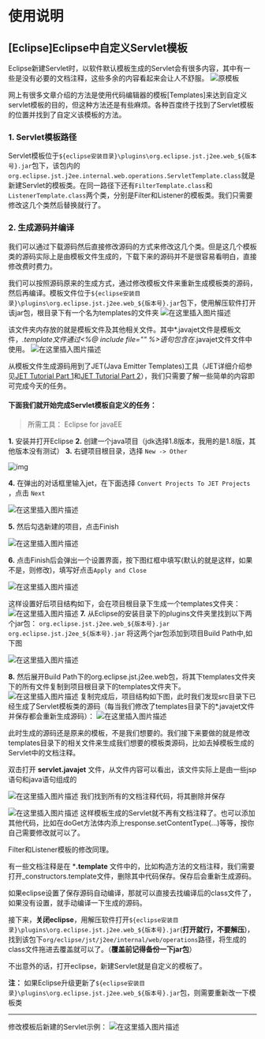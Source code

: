 # 使用说明

## [Eclipse]Eclipse中自定义Servlet模板

Eclipse新建Servlet时，以软件默认模板生成的Servlet会有很多内容，其中有一些是没有必要的文档注释，这些多余的内容看起来会让人不舒服。
![原模板](images/原模板.png)



网上有很多文章介绍的方法是使用代码编辑器的模板[Templates]来达到自定义servlet模板的目的，但这种方法还是有些麻烦。各种百度终于找到了Servlet模板的位置并找到了自定义该模板的方法。

### 1. Servlet模板路径

Servlet模板位于`${eclipse安装目录}\plugins\org.eclipse.jst.j2ee.web_${版本号}.jar`包下，该包内的`org.eclipse.jst.j2ee.internal.web.operations.ServletTemplate.class`就是新建Servlet的模板类。在同一路径下还有`FilterTemplate.class`和`ListenerTemplate.class`两个类，分别是Filter和Listener的模板类。我们只需要修改这几个类然后替换就行了。

### 2. 生成源码并编译

我们可以通过下载源码然后直接修改源码的方式来修改这几个类。但是这几个模板类的源码实际上是由模板文件生成的，下载下来的源码并不是很容易看明白，直接修改费时费力。

我们可以按照源码原来的生成方式，通过修改模板文件来重新生成模板类的源码，然后再编译。模板文件位于`${eclipse安装目录}\plugins\org.eclipse.jst.j2ee.web_${版本号}.jar`包下，使用解压软件打开该jar包，根目录下有一个名为templates的文件夹
![在这里插入图片描述](images/模板jar包位置.png)

该文件夹内存放的就是模板文件及其他相关文件。其中*.javajet文件是模板文件，*.template文件通过<%@ include file="" %>语句包含在*.javajet文件文件中使用。
![在这里插入图片描述](images/模板位置.png)

从模板文件生成源码用到了JET(Java Emitter Templates)工具（JET详细介绍参见[JET Tutorial Part 1](https://www.eclipse.org/articles/Article-JET/jet_tutorial1.html)和[JET Tutorial Part 2](https://www.eclipse.org/articles/Article-JET2/jet_tutorial2.html)），我们只需要了解一些简单的内容即可完成今天的任务。

#### 下面我们就开始完成Servlet模板自定义的任务：

> 所需工具：
> Eclipse for javaEE

**1.** 安装并打开Eclipse
**2.** 创建一个java项目（jdk选择1.8版本，我用的是1.8版，其他版本没有测试）
**3.** 右键项目根目录，选择 `New -> Other`

![img](images/创建模板项目1.png)

**4.** 在弹出的对话框里输入jet，在下面选择 `Convert Projects To JET Projects` ，点击 `Next`

![在这里插入图片描述](images/创建模板项目2.png)

**5.** 然后勾选新建的项目，点击Finish

![在这里插入图片描述](images/创建模板项目3.png)

**6.** 点击Finish后会弹出一个设置界面，按下图红框中填写(默认的就是这样，如果不是，则修改)，填写好点击`Apply and Close`

![在这里插入图片描述](images/创建模板项目4.png)

这样设置好后项目结构如下，会在项目根目录下生成一个templates文件夹：
![在这里插入图片描述](images/创建模板项目5.png)
**7.** 从Eclipse的安装目录下的plugins文件夹里找到以下两个jar包：
`org.eclipse.jst.j2ee.web_${版本号}.jar`
`org.eclipse.jst.j2ee_${版本号}.jar`
将这两个jar包添加到项目Build Path中,如下图

![在这里插入图片描述](images/添加依赖.png)

**8.** 然后展开Build Path下的org.eclipse.jst.j2ee.web包，将其下templates文件夹下的所有文件复制到项目根目录下的templates文件夹下。
![在这里插入图片描述](images/拷贝原模板.png)
复制完成后，项目结构如下图，此时我们发现src目录下已经生成了Servlet模板类的源码（每当我们修改了templates目录下的*.javajet文件并保存都会重新生成源码）：
![在这里插入图片描述](images/模板自动加载源码.png)

此时生成的源码还是原来的模板，不是我们想要的。我们接下来要做的就是修改templates目录下的相关文件来生成我们想要的模板类源码，比如去掉模板生成的Servlet中的文档注释。

双击打开 **servlet.javajet** 文件，从文件内容可以看出，该文件实际上是由一些jsp语句和java语句组成的

![在这里插入图片描述](images/原模板样式查看.png)
我们找到所有的文档注释代码，将其删除并保存

![在这里插入图片描述](images/编辑模板.png)
这样模板生成的Servlet就不再有文档注释了。也可以添加其他代码，比如在doGet方法体内添上response.setContentType(…)等等，按你自己需要修改就可以了。

Filter和Listener模板的修改同理。

有一些文档注释是在 ***.template** 文件中的，比如构造方法的文档注释，我们需要打开_constructors.template文件，删除其中代码保存。保存后会重新生成源码。

如果eclipse设置了保存源码自动编译，那就可以直接去找编译后的class文件了，如果没有设置，就手动编译一下生成的源码。

接下来，**关闭eclipse**，用解压软件打开`${eclipse安装目录}\plugins\org.eclipse.jst.j2ee.web_${版本号}.jar`(**打开就行，不要解压**)，找到该包下`org/eclipse/jst/j2ee/internal/web/operations`路径，将生成的class文件拖进去覆盖就可以了。（**覆盖前记得备份一下jar包**）

不出意外的话，打开eclipse，新建Servlet就是自定义的模板了。

**注：** 如果Eclipse升级更新了`${eclipse安装目录}\plugins\org.eclipse.jst.j2ee.web_${版本号}.jar`包，则需要重新改一下模板类

------

修改模板后新建的Servlet示例：
![在这里插入图片描述](images/结果.png)